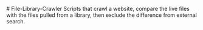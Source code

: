 #   F i l e - L i b r a r y - C r a w l e r 
Scripts that crawl a website, compare the live files with the files pulled from a library, then exclude the difference from external search.

